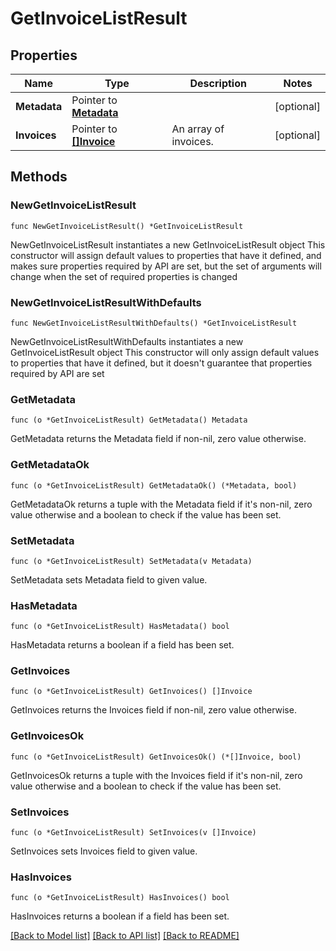 # GetInvoiceListResult

## Properties

Name | Type | Description | Notes
------------ | ------------- | ------------- | -------------
**Metadata** | Pointer to [**Metadata**](Metadata.md) |  | [optional] 
**Invoices** | Pointer to [**[]Invoice**](Invoice.md) | An array of invoices. | [optional] 

## Methods

### NewGetInvoiceListResult

`func NewGetInvoiceListResult() *GetInvoiceListResult`

NewGetInvoiceListResult instantiates a new GetInvoiceListResult object
This constructor will assign default values to properties that have it defined,
and makes sure properties required by API are set, but the set of arguments
will change when the set of required properties is changed

### NewGetInvoiceListResultWithDefaults

`func NewGetInvoiceListResultWithDefaults() *GetInvoiceListResult`

NewGetInvoiceListResultWithDefaults instantiates a new GetInvoiceListResult object
This constructor will only assign default values to properties that have it defined,
but it doesn't guarantee that properties required by API are set

### GetMetadata

`func (o *GetInvoiceListResult) GetMetadata() Metadata`

GetMetadata returns the Metadata field if non-nil, zero value otherwise.

### GetMetadataOk

`func (o *GetInvoiceListResult) GetMetadataOk() (*Metadata, bool)`

GetMetadataOk returns a tuple with the Metadata field if it's non-nil, zero value otherwise
and a boolean to check if the value has been set.

### SetMetadata

`func (o *GetInvoiceListResult) SetMetadata(v Metadata)`

SetMetadata sets Metadata field to given value.

### HasMetadata

`func (o *GetInvoiceListResult) HasMetadata() bool`

HasMetadata returns a boolean if a field has been set.

### GetInvoices

`func (o *GetInvoiceListResult) GetInvoices() []Invoice`

GetInvoices returns the Invoices field if non-nil, zero value otherwise.

### GetInvoicesOk

`func (o *GetInvoiceListResult) GetInvoicesOk() (*[]Invoice, bool)`

GetInvoicesOk returns a tuple with the Invoices field if it's non-nil, zero value otherwise
and a boolean to check if the value has been set.

### SetInvoices

`func (o *GetInvoiceListResult) SetInvoices(v []Invoice)`

SetInvoices sets Invoices field to given value.

### HasInvoices

`func (o *GetInvoiceListResult) HasInvoices() bool`

HasInvoices returns a boolean if a field has been set.


[[Back to Model list]](../README.md#documentation-for-models) [[Back to API list]](../README.md#documentation-for-api-endpoints) [[Back to README]](../README.md)


